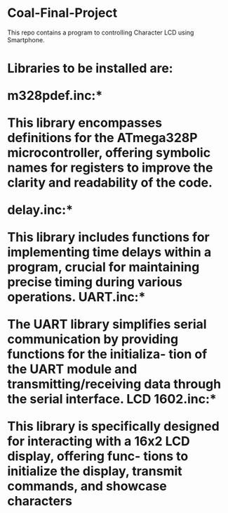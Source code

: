 # Coal-Final-Project
This repo contains a program to controlling Character LCD using Smartphone.
<h1>Libraries to be installed are:

  m328pdef.inc:*
    
This library encompasses definitions for the ATmega328P microcontroller, offering symbolic
names for registers to improve the clarity and readability of the code.
 
   delay.inc:*
     
This library includes functions for implementing time delays within a program, crucial for
maintaining precise timing during various operations.
  UART.inc:* 
    
The UART library simplifies serial communication by providing functions for the initializa-
tion of the UART module and transmitting/receiving data through the serial interface.
  LCD 1602.inc:* 
    
This library is specifically designed for interacting with a 16x2 LCD display, offering func-
tions to initialize the display, transmit commands, and showcase characters
